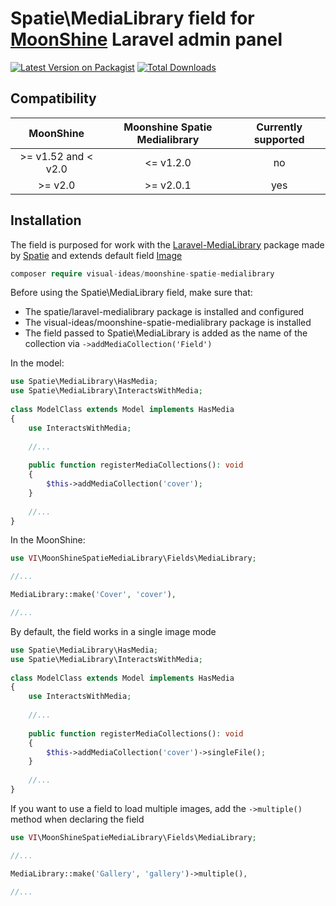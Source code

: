 # Spatie\MediaLibrary field for [MoonShine](https://moonshine-laravel.com) Laravel admin panel

[![Latest Version on Packagist](https://img.shields.io/packagist/v/visual-ideas/moonshine-spatie-medialibrary.svg?style=flat-square)](https://packagist.org/packages/visual-ideas/laravel-site-settings)
[![Total Downloads](https://img.shields.io/packagist/dt/visual-ideas/moonshine-spatie-medialibrary.svg?style=flat-square)](https://packagist.org/packages/visual-ideas/moonshine-spatie-medialibrary)

## Compatibility

|       MoonShine       | Moonshine Spatie Medialibrary | Currently supported |
|:---------------------:|:-----------------------------:|:-------------------:|
| \>= v1.52 and < v2.0  |           <= v1.2.0           |         no          |
|        >= v2.0        |           >= v2.0.1           |         yes         |


## Installation
The field is purposed for work with the [Laravel-MediaLibrary](https://github.com/spatie/laravel-medialibrary) 
package made by [Spatie](https://github.com/spatie/laravel-medialibrary) and extends default field
[Image](https://moonshine-laravel.com/docs/section/fields-image)

```php
composer require visual-ideas/moonshine-spatie-medialibrary
```

Before using the Spatie\MediaLibrary field, make sure that:

- The spatie/laravel-medialibrary package is installed and configured
- The visual-ideas/moonshine-spatie-medialibrary package is installed
- The field passed to Spatie\MediaLibrary is added as the name of the collection via ```->addMediaCollection('Field')```

In the model:

```php
use Spatie\MediaLibrary\HasMedia;
use Spatie\MediaLibrary\InteractsWithMedia;
 
class ModelClass extends Model implements HasMedia
{
    use InteractsWithMedia;
 
    //...
    
    public function registerMediaCollections(): void
    {
        $this->addMediaCollection('cover');
    }
    
    //...
}
```
In the MoonShine:

```php
use VI\MoonShineSpatieMediaLibrary\Fields\MediaLibrary;

//...

MediaLibrary::make('Cover', 'cover'),

//...
```

By default, the field works in a single image mode

```php
use Spatie\MediaLibrary\HasMedia;
use Spatie\MediaLibrary\InteractsWithMedia;
 
class ModelClass extends Model implements HasMedia
{
    use InteractsWithMedia;
    
    //...
    
    public function registerMediaCollections(): void
    {
        $this->addMediaCollection('cover')->singleFile();
    }
    
    //...
}
```

If you want to use a field to load multiple images, add the ```->multiple()``` method when declaring the field

```php
use VI\MoonShineSpatieMediaLibrary\Fields\MediaLibrary;

//...

MediaLibrary::make('Gallery', 'gallery')->multiple(),

//...
```
